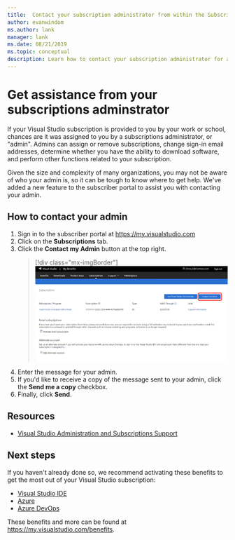 ```yaml
---
title:  Contact your subscription administrator from within the Subscriber Portal
author: evanwindom
ms.author: lank
manager: lank
ms.date: 08/21/2019
ms.topic: conceptual
description: Learn how to contact your subscription administrator for assistance with questions or issues. 
---
```


# Get assistance from your subscriptions adminstrator
If your Visual Studio subscription is provided to you by your work or school, chances are it was assigned to you by a subscriptions administrator, or "admin".  Admins can assign or remove subscriptions, change sign-in email addresses, determine whether you have the ability to download software, and perform other functions related to your subscription.

Given the size and complexity of many organizations, you may not be aware of who your admin is, so it can be tough to know where to get help.  We've added a new feature to the subscriber portal to assist you with contacting your admin.   

## How to contact your admin
1. Sign in to the subscriber portal at https://my.visualstudio.com
2. Click on the **Subscriptions** tab. 
3. Click the **Contact my Admin** button at the top right. 
   > [!div class="mx-imgBorder"]
   > ![Contact my Admin](_img/contact-my-admin/contact-my-admin-button.png)
4. Enter the message for your admin.
5. If you'd like to receive a copy of the message sent to your admin, click the **Send me a copy** checkbox. 
6. Finally, click **Send**.

## Resources
- [Visual Studio Administration and Subscriptions Support](https://visualstudio.microsoft.com/support/support-overview-vs)

## Next steps
If you haven't already done so, we recommend activating these benefits to get the most out of your Visual Studio subscription:
- [Visual Studio IDE](vs-ide-benefit.md)
- [Azure](vs-azure.md)
- [Azure DevOps](vs-azure-devops.md)

These benefits and more can be found at https://my.visualstudio.com/benefits.


